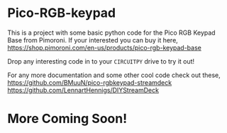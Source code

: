 # Pico-RGB-keypad
This is a project with some basic python code for the Pico RGB Keypad Base from Pimoroni.
If your interested you can buy it here,
https://shop.pimoroni.com/en-us/products/pico-rgb-keypad-base

Drop any interesting code in to your `CIRCUITPY` drive to try it out!

For any more documentation and some other cool code check out these,
https://github.com/BMuuN/pico-rgbkeypad-streamdeck
https://github.com/LennartHennigs/DIYStreamDeck
# More Coming Soon!
